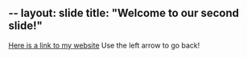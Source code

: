 --
layout: slide
title: "Welcome to our second slide!"
---
[Here is a link to my website](https://annexosteopathy.com)
Use the left arrow to go back!
